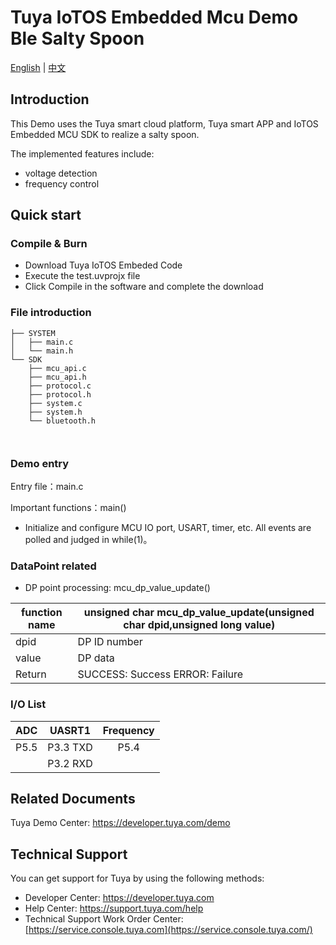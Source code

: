 # Tuya IoTOS Embedded Mcu Demo  Ble Salty Spoon

[English](./README.md) | [中文](./README_zh.md)

## Introduction  

This Demo uses the Tuya smart cloud platform, Tuya smart APP and IoTOS Embedded MCU SDK to realize a salty spoon.

The implemented features include:

+ voltage detection
+ frequency control


## Quick start  

### Compile & Burn
+ Download  Tuya IoTOS Embeded Code
+ Execute the test.uvprojx file
+ Click Compile in the software and complete the download


### File introduction 

```
├── SYSTEM
│   ├── main.c
│   └── main.h
└── SDK
    ├── mcu_api.c
    ├── mcu_api.h
    ├── protocol.c
    ├── protocol.h
    ├── system.c
    ├── system.h
    └── bluetooth.h
    
    
```



### Demo entry

Entry file：main.c

Important functions：main()

+ Initialize and configure MCU IO port, USART, timer, etc. All events are polled and judged in while(1)。




### DataPoint related

+ DP point processing: mcu_dp_value_update()

| function name | unsigned char mcu_dp_value_update(unsigned char dpid,unsigned long value) |
| ------------- | ------------------------------------------------------------ |
| dpid          | DP ID number                                                 |
| value         | DP data                                                      |
| Return        | SUCCESS: Success ERROR: Failure                              |



### I/O List 

| ADC  |  UASRT1  | Frequency |
| :--: | :------: | :-------: |
| P5.5 | P3.3 TXD |   P5.4    |
|      | P3.2 RXD |           |



## Related Documents

  Tuya Demo Center: https://developer.tuya.com/demo



## Technical Support

  You can get support for Tuya by using the following methods:

- Developer Center: https://developer.tuya.com
- Help Center: https://support.tuya.com/help
- Technical Support Work Order Center: [https://service.console.tuya.com](https://service.console.tuya.com/) 

